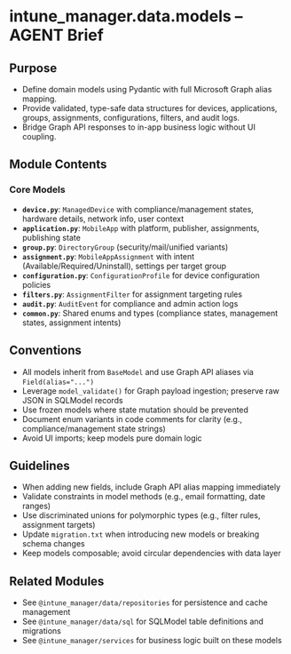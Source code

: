 # intune_manager.data.models – AGENT Brief

## Purpose
- Define domain models using Pydantic with full Microsoft Graph alias mapping.
- Provide validated, type-safe data structures for devices, applications, groups, assignments, configurations, filters, and audit logs.
- Bridge Graph API responses to in-app business logic without UI coupling.

## Module Contents

### Core Models
- **`device.py`**: `ManagedDevice` with compliance/management states, hardware details, network info, user context
- **`application.py`**: `MobileApp` with platform, publisher, assignments, publishing state
- **`group.py`**: `DirectoryGroup` (security/mail/unified variants)
- **`assignment.py`**: `MobileAppAssignment` with intent (Available/Required/Uninstall), settings per target group
- **`configuration.py`**: `ConfigurationProfile` for device configuration policies
- **`filters.py`**: `AssignmentFilter` for assignment targeting rules
- **`audit.py`**: `AuditEvent` for compliance and admin action logs
- **`common.py`**: Shared enums and types (compliance states, management states, assignment intents)

## Conventions
- All models inherit from `BaseModel` and use Graph API aliases via `Field(alias="...")`
- Leverage `model_validate()` for Graph payload ingestion; preserve raw JSON in SQLModel records
- Use frozen models where state mutation should be prevented
- Document enum variants in code comments for clarity (e.g., compliance/management state strings)
- Avoid UI imports; keep models pure domain logic

## Guidelines
- When adding new fields, include Graph API alias mapping immediately
- Validate constraints in model methods (e.g., email formatting, date ranges)
- Use discriminated unions for polymorphic types (e.g., filter rules, assignment targets)
- Update `migration.txt` when introducing new models or breaking schema changes
- Keep models composable; avoid circular dependencies with data layer

## Related Modules
- See `@intune_manager/data/repositories` for persistence and cache management
- See `@intune_manager/data/sql` for SQLModel table definitions and migrations
- See `@intune_manager/services` for business logic built on these models
